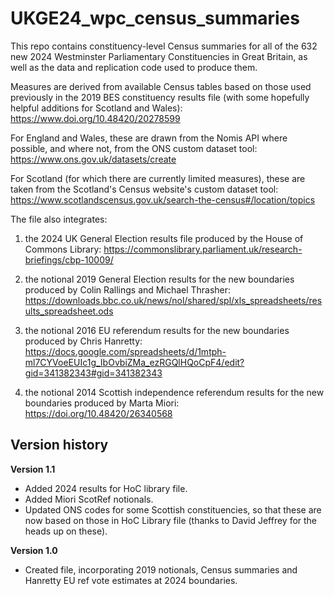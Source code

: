 # UKGE24_wpc_census_summaries

This repo contains constituency-level Census summaries for all of the 632 new 2024 Westminster Parliamentary Constituencies in Great Britain, as well as the data and replication code used to produce them.

Measures are derived from available Census tables based on those used previously in the 2019 BES constituency results file (with some hopefully helpful additions for Scotland and Wales): https://www.doi.org/10.48420/20278599

For England and Wales, these are drawn from the Nomis API where possible, and where not, from the ONS custom dataset tool: https://www.ons.gov.uk/datasets/create

For Scotland (for which there are currently limited measures), these are taken from the Scotland's Census website's custom dataset tool: https://www.scotlandscensus.gov.uk/search-the-census#/location/topics

The file also integrates:

1. the 2024 UK General Election results file produced by the House of Commons Library: https://commonslibrary.parliament.uk/research-briefings/cbp-10009/

2. the notional 2019 General Election results for the new boundaries produced by Colin Rallings and Michael Thrasher: https://downloads.bbc.co.uk/news/nol/shared/spl/xls_spreadsheets/results_spreadsheet.ods

3. the notional 2016 EU referendum results for the new boundaries produced by Chris Hanretty: https://docs.google.com/spreadsheets/d/1mtph-ml7CYVoeEUIc1g_IbOvbiZMa_ezRGQlHQoCpF4/edit?gid=341382343#gid=341382343

4. the notional 2014 Scottish independence referendum results for the new boundaries produced by Marta Miori: https://doi.org/10.48420/26340568

## Version history

**Version 1.1**

- Added 2024 results for HoC library file.
- Added Miori ScotRef notionals.
- Updated ONS codes for some Scottish constituencies, so that these are now based on those in HoC Library file (thanks to David Jeffrey for the heads up on these).

**Version 1.0**

- Created file, incorporating 2019 notionals, Census summaries and Hanretty EU ref vote estimates at 2024 boundaries.